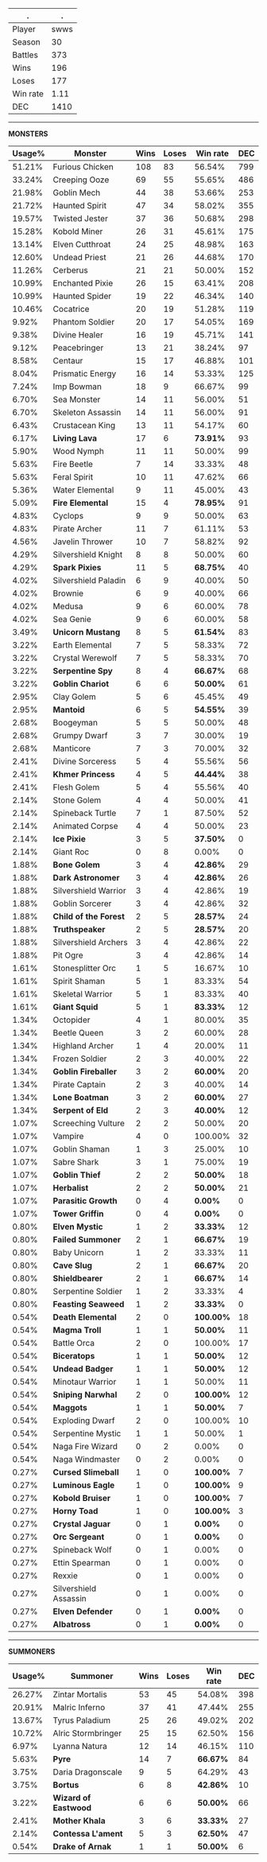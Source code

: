 .|.
|-|-
Player|swws
Season|30
Battles|373
Wins|196
Loses|177
Win rate|1.11
DEC|1410

---
**MONSTERS**

Usage%|Monster|Wins|Loses|Win rate|DEC|
-|-|-|-|-|-|
51.21%|Furious Chicken|108|83|56.54%|799|
33.24%|Creeping Ooze|69|55|55.65%|486|
21.98%|Goblin Mech|44|38|53.66%|253|
21.72%|Haunted Spirit|47|34|58.02%|355|
19.57%|Twisted Jester|37|36|50.68%|298|
15.28%|Kobold Miner|26|31|45.61%|175|
13.14%|Elven Cutthroat|24|25|48.98%|163|
12.60%|Undead Priest|21|26|44.68%|170|
11.26%|Cerberus|21|21|50.00%|152|
10.99%|Enchanted Pixie|26|15|63.41%|208|
10.99%|Haunted Spider|19|22|46.34%|140|
10.46%|Cocatrice|20|19|51.28%|119|
9.92%|Phantom Soldier|20|17|54.05%|169|
9.38%|Divine Healer|16|19|45.71%|141|
9.12%|Peacebringer|13|21|38.24%|97|
8.58%|Centaur|15|17|46.88%|101|
8.04%|Prismatic Energy|16|14|53.33%|125|
7.24%|Imp Bowman|18|9|66.67%|99|
6.70%|Sea Monster|14|11|56.00%|51|
6.70%|Skeleton Assassin|14|11|56.00%|91|
6.43%|Crustacean King|13|11|54.17%|60|
6.17%|**Living Lava**|17|6|**73.91%**|93|
5.90%|Wood Nymph|11|11|50.00%|99|
5.63%|Fire Beetle|7|14|33.33%|48|
5.63%|Feral Spirit|10|11|47.62%|66|
5.36%|Water Elemental|9|11|45.00%|43|
5.09%|**Fire Elemental**|15|4|**78.95%**|91|
4.83%|Cyclops|9|9|50.00%|63|
4.83%|Pirate Archer|11|7|61.11%|53|
4.56%|Javelin Thrower|10|7|58.82%|92|
4.29%|Silvershield Knight|8|8|50.00%|60|
4.29%|**Spark Pixies**|11|5|**68.75%**|40|
4.02%|Silvershield Paladin|6|9|40.00%|50|
4.02%|Brownie|6|9|40.00%|66|
4.02%|Medusa|9|6|60.00%|78|
4.02%|Sea Genie|9|6|60.00%|58|
3.49%|**Unicorn Mustang**|8|5|**61.54%**|83|
3.22%|Earth Elemental|7|5|58.33%|72|
3.22%|Crystal Werewolf|7|5|58.33%|70|
3.22%|**Serpentine Spy**|8|4|**66.67%**|68|
3.22%|**Goblin Chariot**|6|6|**50.00%**|61|
2.95%|Clay Golem|5|6|45.45%|49|
2.95%|**Mantoid**|6|5|**54.55%**|39|
2.68%|Boogeyman|5|5|50.00%|48|
2.68%|Grumpy Dwarf|3|7|30.00%|19|
2.68%|Manticore|7|3|70.00%|32|
2.41%|Divine Sorceress|5|4|55.56%|56|
2.41%|**Khmer Princess**|4|5|**44.44%**|38|
2.41%|Flesh Golem|5|4|55.56%|40|
2.14%|Stone Golem|4|4|50.00%|41|
2.14%|Spineback Turtle|7|1|87.50%|52|
2.14%|Animated Corpse|4|4|50.00%|23|
2.14%|**Ice Pixie**|3|5|**37.50%**|0|
2.14%|Giant Roc|0|8|0.00%|0|
1.88%|**Bone Golem**|3|4|**42.86%**|29|
1.88%|**Dark Astronomer**|3|4|**42.86%**|26|
1.88%|Silvershield Warrior|3|4|42.86%|19|
1.88%|Goblin Sorcerer|3|4|42.86%|32|
1.88%|**Child of the Forest**|2|5|**28.57%**|24|
1.88%|**Truthspeaker**|2|5|**28.57%**|20|
1.88%|Silvershield Archers|3|4|42.86%|22|
1.88%|Pit Ogre|3|4|42.86%|14|
1.61%|Stonesplitter Orc|1|5|16.67%|10|
1.61%|Spirit Shaman|5|1|83.33%|54|
1.61%|Skeletal Warrior|5|1|83.33%|40|
1.61%|**Giant Squid**|5|1|**83.33%**|12|
1.34%|Octopider|4|1|80.00%|35|
1.34%|Beetle Queen|3|2|60.00%|28|
1.34%|Highland Archer|1|4|20.00%|11|
1.34%|Frozen Soldier|2|3|40.00%|22|
1.34%|**Goblin Fireballer**|3|2|**60.00%**|20|
1.34%|Pirate Captain|2|3|40.00%|14|
1.34%|**Lone Boatman**|3|2|**60.00%**|27|
1.34%|**Serpent of Eld**|2|3|**40.00%**|12|
1.07%|Screeching Vulture|2|2|50.00%|20|
1.07%|Vampire|4|0|100.00%|32|
1.07%|Goblin Shaman|1|3|25.00%|10|
1.07%|Sabre Shark|3|1|75.00%|19|
1.07%|**Goblin Thief**|2|2|**50.00%**|18|
1.07%|**Herbalist**|2|2|**50.00%**|21|
1.07%|**Parasitic Growth**|0|4|**0.00%**|0|
1.07%|**Tower Griffin**|0|4|**0.00%**|0|
0.80%|**Elven Mystic**|1|2|**33.33%**|12|
0.80%|**Failed Summoner**|2|1|**66.67%**|19|
0.80%|Baby Unicorn|1|2|33.33%|11|
0.80%|**Cave Slug**|2|1|**66.67%**|20|
0.80%|**Shieldbearer**|2|1|**66.67%**|14|
0.80%|Serpentine Soldier|1|2|33.33%|4|
0.80%|**Feasting Seaweed**|1|2|**33.33%**|0|
0.54%|**Death Elemental**|2|0|**100.00%**|18|
0.54%|**Magma Troll**|1|1|**50.00%**|11|
0.54%|Battle Orca|2|0|100.00%|17|
0.54%|**Biceratops**|1|1|**50.00%**|12|
0.54%|**Undead Badger**|1|1|**50.00%**|12|
0.54%|Minotaur Warrior|1|1|50.00%|11|
0.54%|**Sniping Narwhal**|2|0|**100.00%**|12|
0.54%|**Maggots**|1|1|**50.00%**|7|
0.54%|Exploding Dwarf|2|0|100.00%|10|
0.54%|Serpentine Mystic|1|1|50.00%|1|
0.54%|Naga Fire Wizard|0|2|0.00%|0|
0.54%|Naga Windmaster|0|2|0.00%|0|
0.27%|**Cursed Slimeball**|1|0|**100.00%**|7|
0.27%|**Luminous Eagle**|1|0|**100.00%**|9|
0.27%|**Kobold Bruiser**|1|0|**100.00%**|7|
0.27%|**Horny Toad**|1|0|**100.00%**|3|
0.27%|**Crystal Jaguar**|0|1|**0.00%**|0|
0.27%|**Orc Sergeant**|0|1|**0.00%**|0|
0.27%|Spineback Wolf|0|1|0.00%|0|
0.27%|Ettin Spearman|0|1|0.00%|0|
0.27%|Rexxie|0|1|0.00%|0|
0.27%|Silvershield Assassin|0|1|0.00%|0|
0.27%|**Elven Defender**|0|1|**0.00%**|0|
0.27%|**Albatross**|0|1|**0.00%**|0|

---
**SUMMONERS**

Usage%|Summoner|Wins|Loses|Win rate|DEC|
-|-|-|-|-|-|
26.27%|Zintar Mortalis|53|45|54.08%|398|
20.91%|Malric Inferno|37|41|47.44%|255|
13.67%|Tyrus Paladium|25|26|49.02%|202|
10.72%|Alric Stormbringer|25|15|62.50%|156|
6.97%|Lyanna Natura|12|14|46.15%|110|
5.63%|**Pyre**|14|7|**66.67%**|84|
3.75%|Daria Dragonscale|9|5|64.29%|43|
3.75%|**Bortus**|6|8|**42.86%**|10|
3.22%|**Wizard of Eastwood**|6|6|**50.00%**|66|
2.41%|**Mother Khala**|3|6|**33.33%**|27|
2.14%|**Contessa L'ament**|5|3|**62.50%**|47|
0.54%|**Drake of Arnak**|1|1|**50.00%**|6|
